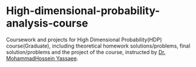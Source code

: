 # High-dimensional-probability-analysis-course
Coursework and projects for High Dimensional Probability(HDP) course(Graduate), including theoretical homework solutions/problems, final solution/problems and the project of the course, instructed by [Dr. MohammadHossein Yassaee](https://scholar.google.com/citations?user=Y6vuiBUAAAAJ&hl=en).
